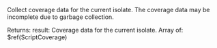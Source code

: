 Collect coverage data for the current isolate. The coverage data may be incomplete due to
garbage collection.

Returns:
result: Coverage data for the current isolate.
	Array of: $ref(ScriptCoverage) 
